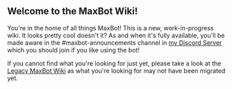 ## Welcome to the MaxBot Wiki!

You're in the home of all things MaxBot! This is a new, work-in-progress wiki. It looks pretty cool doesn't it? As and when it's fully available, you'll be made aware in the #maxbot-announcements channel in [my Discord Server](discord.gg/3bq88pY) which you should join if you like using the bot!

If you cannot find what you're looking for just yet, please take a look at the [Legacy MaxBot Wiki](https://sites.google.com/view/maxplayle04/mysoftware/maxbot) as what you're looking for may not have been migrated yet.
